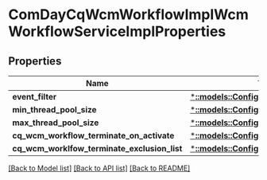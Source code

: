 # ComDayCqWcmWorkflowImplWcmWorkflowServiceImplProperties

## Properties
Name | Type | Description | Notes
------------ | ------------- | ------------- | -------------
**event_filter** | [***::models::ConfigNodePropertyString**](configNodePropertyString.md) |  | [optional] 
**min_thread_pool_size** | [***::models::ConfigNodePropertyInteger**](configNodePropertyInteger.md) |  | [optional] 
**max_thread_pool_size** | [***::models::ConfigNodePropertyInteger**](configNodePropertyInteger.md) |  | [optional] 
**cq_wcm_workflow_terminate_on_activate** | [***::models::ConfigNodePropertyBoolean**](configNodePropertyBoolean.md) |  | [optional] 
**cq_wcm_worklfow_terminate_exclusion_list** | [***::models::ConfigNodePropertyArray**](configNodePropertyArray.md) |  | [optional] 

[[Back to Model list]](../README.md#documentation-for-models) [[Back to API list]](../README.md#documentation-for-api-endpoints) [[Back to README]](../README.md)


